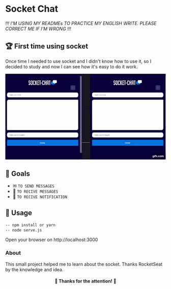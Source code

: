 # Socket Chat
###### !!! I'M USING MY READMEs TO PRACTICE MY ENGLISH WRITE. PLEASE CORRECT ME IF I'M WRONG !!!

## 🏆 First time using socket
 Once time I needed to use socket and I didn't know how to use it, so I decided to study and now I can see how it's easy to do it work.

![](0YxkVK.gif)

## 🎯 Goals
- ✉ `TO SEND MESSAGES`
- 📩 `TO RECIVE MESSAGES` 
- 🔔 `TO RECIVE NOTIFICATION`

## 🔌 Usage
```properties
-- npm install or yarn
-- node serve.js
```  
Open your browser on http://localhost:3000

### About
This small project helped me to learn about the socket. Thanks RocketSeat by the knowledge and idea.
<h4 align="center">
    🤘 Thanks for the attention! 🤘
</h4>
